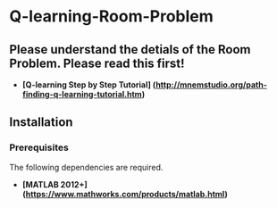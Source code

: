 # Q-learning-Room-Problem
## Please understand the detials of the Room Problem. Please read this first!

* **[Q-learning Step by Step Tutorial] (http://mnemstudio.org/path-finding-q-learning-tutorial.htm)**

## Installation
### Prerequisites

The following dependencies are required.

* **[MATLAB 2012+] (https://www.mathworks.com/products/matlab.html)**
